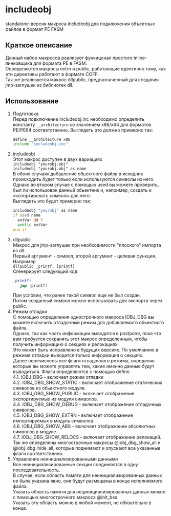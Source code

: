 # includeobj
standalone-версия макроса includeobj для подключения объектных файлов в формат PE FASM
## Краткое опеисание
Данный набор макросов реализует функицонал простого inline-линковщика для формата PE в FASM.  
Определяются макросы extrn и public, работающие идентично тому, как эти директивы работают в формате COFF.  
Так же реализуется макрос dllpublic, предназначенный для создания jmp-заглушек из библиотек dll.  
## Использование
1. Подготовка  
   Перед подключение includeobj.inc необходимо определить константу `__architecture` со значением x86/x64 для форматов PE/PE64 соответственно.
   Выглядеть это должно примерно так:
   ```asm
   define __architecture x86
   include "includeobj.inc"
   ```
2. includeobj  
   Этот макрос доступен в двух вариациях  
   `includeobj "yourobj.obj"`  
   `includeobj "yourobj.obj" as name`  
   В обоих случаях добавление обьектного файла в исходник происходить будет только если используются символы из него.  
   Однако во втором случае с помощью used вы можете проверить, был ли использован данный обьектник и, например, создать и экспортировать символы для него.  
   Выглядеть это будет примерно так:  
   ```asm
   includeobj "yourobj" as name
   if used name
     extVar dd 5
     public extVar
   end if
   ```
3. dllpublic  
   Макрос для jmp-заглушек при необходимости "плоского" импорта из dll.  
   Первый аргумент - символ, второй аргумент - целевая функция. Например  
   `dllpublic _printf, [printf]`  
   Сгенерирует следующий код  
   ```asm
   _printf:
      jmp [printf]
   ```  
   При условии, что ранее такой символ еще не был создан.  
   Потом созданный символ можно использовать для экспорта через public.
4. Режим отладки  
   С помощью определения однострочного макроса IOBJ_DBG вы можете включить отладочный режим для добавляемого обьектного файла.  
   Однако, так как часть информации выводится в postpone, пока что вам требуется сохранять этот макрос определенным, чтобы получить информацию о секциях и релокациях.  
   Это может быть исправлено в будущих версиях. По умолчанию в режиме отладки выводится только информация о секциях.  
   Далее перечислены все флаги отладочного режима, определяя которые вы можете управлять тем, какие именно данные будут выводиться. Флаги определяются с помощью define.  
4.1. IOBJ_DBG - включает режим отладки  
4.2. IOBJ_DBG_SHOW_STATIC - включает отображение статических символов из обьектного модуля.  
4.3. IOBJ_DBG_SHOW_PUBLIC - включает отображение экспортируемых из модуля символов.  
4.4. IOBJ_DBG_SHOW_DEBUG - включает отображение отладочных символов.  
4.5. IOBJ_DBG_SHOW_EXTRN - включает отображение импортируемых в модуль символов.  
4.6. IOBJ_DBG_SHOW_ABS - включает отображение абсолютных символов в модуле.  
4.7. IOBJ_DBG_SHOW_RELOCS - включает отображение релокаций.  
   Так же определены многострочные макросы @iobj_dbg_show_all и @iobj_dbg_hide_all, которые поднимают и опускают все указанные флаги соответственно.
5. Управление неинициализированными данными  
Все неинициализированные секции соединяются в одну последовательность.  
В случае, если область памяти для неинициализированных данных не была указана явно, они будут размещены в конце исполняемого файла.  
Указать область памяти для нецинициализированных данных можно с помощью многострочного макроса @init_bss.  
Указать эту область можно в любой момент, не обязательно в конце.  

